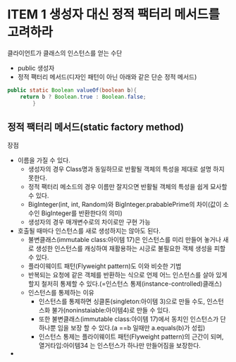 # ITEM 1 생성자 대신 정적 팩터리 메서드를 고려하라

클라이언트가 클래스의 인스턴스를 얻는 수단
* public 생성자
* 정적 팩터리 메서드(디자인 패턴이 아닌 아래와 같은 단순 정적 메서드)
```java
public static Boolean valueOf(boolean b){
    return b ? Boolean.true : Boolean.false;
        }
```

## 정적 팩터리 메서드(static factory method)
장점
* 이름을 가질 수 있다.
    * 생성자의 경우 Class명과 동일하므로 반활될 객체의 특성을 제대로 설명 하지 못한다.
    * 정적 팩터리 메소드의 경우 이름만 잘지으면 반활될 객체의 특성을 쉽게 묘사할 수 있다.
    * BigInteger(int, int, Random)와 BigInteger.prabablePrime의 차이(값이 소수인 BigInteger를 반환한다의 의미)
    * 생성자의 경우 매개변수로의 차이로만 구현 가능
* 호출될 때마다 인스턴스를 새로 생성하지는 않아도 된다.
  * 불변클래스(immutable class:아이템 17)은 인스턴스를 미리 만들어 놓거나 새로 생성한 인스턴스를 캐싱하여 재활용하는 시긍로 불필요한 객체 생성을 피할 수 있다.
  * 플라이웨이트 패턴(Flyweight pattern)도 이와 비슷한 기법
  * 반복되는 요청에 같은 객체를 반환하는 식으로 언제 어느 인스턴스를 살아 있게 할지 철저히 통제할 수 있다.(=인스턴스 통제(instance-controlled)클래스)
  * 인스턴스를 통제하는 이유
    * 인스턴스를 통제하면 싱클톤(singleton:아이템 3)으로 만들 수도, 인스턴스화 불가(noninstaiable:아이템4)로 만들 수 있다.
    * 또한 불변클래스(immutable class:아이템 17)에서 동치인 인스턴스가 단 하나뿐 임을 보장 할 수 있다.(a ==b 일때만 a.equals(b)가 성립)
    * 인스턴스 통제는 플라이웨이트 패턴(Flyweight pattern)의 근간이 되며, 열거타입:아이템34 는 인스턴스가 하나만 만들어짐을 보장한다.
* 
